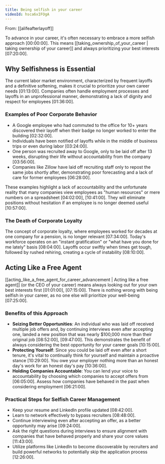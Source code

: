 ```yaml
---
title: Being selfish in your career
videoId: hsca6xIFOgA
---
```


From: [[alifeafterlayoff]] <br/> 

To advance in your career, it's often necessary to embrace a more selfish approach <a class="yt-timestamp" data-t="00:00:00">[00:00:00]</a>. This means [[taking_ownership_of_your_career | taking ownership of your career]] and always prioritizing your best interests <a class="yt-timestamp" data-t="07:20:00">[07:20:00]</a>.

## Why Selfishness is Essential

The current labor market environment, characterized by frequent layoffs and a definitive softening, makes it crucial to prioritize your own career needs <a class="yt-timestamp" data-t="01:13:00">[01:13:00]</a>. Companies often handle employment processes and layoffs in an unprofessional manner, demonstrating a lack of dignity and respect for employees <a class="yt-timestamp" data-t="01:36:00">[01:36:00]</a>.

### Examples of Poor Corporate Behavior
*   A Google employee who had commuted to the office for 10+ years discovered their layoff when their badge no longer worked to enter the building <a class="yt-timestamp" data-t="02:32:00">[02:32:00]</a>.
*   Individuals have been notified of layoffs while in the middle of business trips or even during labor <a class="yt-timestamp" data-t="03:24:00">[03:24:00]</a>.
*   One person was recruited away to Google, only to be laid off after 13 weeks, disrupting their life without accountability from the company <a class="yt-timestamp" data-t="03:56:00">[03:56:00]</a>.
*   Companies like Zillow have laid off recruiting staff only to repost the same jobs shortly after, demonstrating poor forecasting and a lack of care for former employees <a class="yt-timestamp" data-t="06:28:00">[06:28:00]</a>.

These examples highlight a lack of accountability and the unfortunate reality that many companies view employees as "human resources" or mere numbers on a spreadsheet <a class="yt-timestamp" data-t="04:02:00">[04:02:00]</a>, <a class="yt-timestamp" data-t="10:41:00">[10:41:00]</a>. They will eliminate positions without hesitation if an employee is no longer deemed useful <a class="yt-timestamp" data-t="10:57:00">[10:57:00]</a>.

### The Death of Corporate Loyalty
The concept of corporate loyalty, where employees worked for decades at one company for a pension, is no longer relevant <a class="yt-timestamp" data-t="07:34:00">[07:34:00]</a>. Today's workforce operates on an "instant gratification" or "what have you done for me lately" basis <a class="yt-timestamp" data-t="08:04:00">[08:04:00]</a>. Layoffs occur swiftly when times get tough, followed by rushed rehiring, creating a cycle of instability <a class="yt-timestamp" data-t="08:10:00">[08:10:00]</a>.

## Acting Like a Free Agent
[[acting_like_a_free_agent_for_career_advancement | Acting like a free agent]] (or the CEO of your career) means always looking out for your own best interests first <a class="yt-timestamp" data-t="01:01:00">[01:01:00]</a>, <a class="yt-timestamp" data-t="07:15:00">[07:15:00]</a>. There is nothing wrong with being selfish in your career, as no one else will prioritize your well-being <a class="yt-timestamp" data-t="07:25:00">[07:25:00]</a>.

### Benefits of this Approach
*   **Seizing Better Opportunities**: An individual who was laid off received multiple job offers and, by continuing interviews even after accepting one, landed a new position that was nearly $100,000 more than their original job <a class="yt-timestamp" data-t="08:52:00">[08:52:00]</a>, <a class="yt-timestamp" data-t="09:47:00">[09:47:00]</a>. This demonstrates the benefit of always considering the best opportunity for your career goals <a class="yt-timestamp" data-t="10:15:00">[10:15:00]</a>.
*   **Protecting Yourself**: Since you could be laid off even after a short tenure, it's vital to continually think for yourself and maintain a proactive stance <a class="yt-timestamp" data-t="10:29:00">[10:29:00]</a>. You owe your employer nothing more than an honest day's work for an honest day's pay <a class="yt-timestamp" data-t="10:36:00">[10:36:00]</a>.
*   **Holding Companies Accountable**: You can lend your voice to accountability by choosing which companies to accept offers from <a class="yt-timestamp" data-t="06:05:00">[06:05:00]</a>. Assess how companies have behaved in the past when considering employment <a class="yt-timestamp" data-t="06:21:00">[06:21:00]</a>.

### Practical Steps for Selfish Career Management
*   Keep your resume and LinkedIn profile updated <a class="yt-timestamp" data-t="08:42:00">[08:42:00]</a>.
*   Learn to network effectively to bypass recruiters <a class="yt-timestamp" data-t="08:48:00">[08:48:00]</a>.
*   Continue interviewing even after accepting an offer, as a better opportunity may arise <a class="yt-timestamp" data-t="09:24:00">[09:24:00]</a>.
*   Ask the right questions during interviews to ensure alignment with companies that have behaved properly and share your core values <a class="yt-timestamp" data-t="11:43:00">[11:43:00]</a>.
*   Utilize platforms like LinkedIn to become discoverable by recruiters and build powerful networks to potentially skip the application process <a class="yt-timestamp" data-t="12:26:00">[12:26:00]</a>.